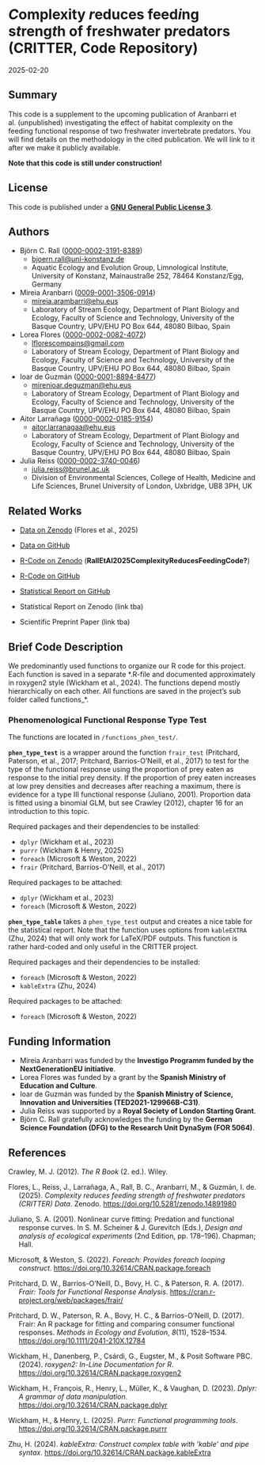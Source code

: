 *C*omplexity *r*educes feed*i*ng s*t*reng*t*h of fr*e*shwater
p*r*edators (CRITTER, Code Repository)
================
2025-02-20

## Summary

This code is a supplement to the upcoming publication of Aranbarri et
al. (unpublished) investigating the effect of habitat complexity on the
feeding functional response of two freshwater invertebrate predators.
You will find details on the methodology in the cited publication. We
will link to it after we make it publicly available.

**Note that this code is still under construction!**

## License

This code is published under a [**GNU General Public License
3**](https://www.gnu.org/licenses/gpl-3.0.html).

## Authors

- Björn C. Rall
  ([0000-0002-3191-8389](https://orcid.org/0000-0002-3191-8389))
  - [bjoern.rall@uni-konstanz.de](bjoern.rall@uni-konstanz.de)
  - Aquatic Ecology and Evolution Group, Limnological Institute,
    University of Konstanz, Mainaustraße 252, 78464 Konstanz/Egg,
    Germany
- Mireia Aranbarri
  ([0009-0001-3506-0914](https://orcid.org/0009-0001-3506-0914))
  - [mireia.arambarri@ehu.eus](mireia.arambarri@ehu.eus)
  - Laboratory of Stream Ecology, Department of Plant Biology and
    Ecology, Faculty of Science and Technology, University of the Basque
    Country, UPV/EHU PO Box 644, 48080 Bilbao, Spain
- Lorea Flores
  ([0000-0002-0082-4072](https://orcid.org/0000-0002-0082-4072))
  - [lflorescompains@gmail.com](lflorescompains@gmail.com)
  - Laboratory of Stream Ecology, Department of Plant Biology and
    Ecology, Faculty of Science and Technology, University of the Basque
    Country, UPV/EHU PO Box 644, 48080 Bilbao, Spain
- Ioar de Guzmán
  ([0000-0001-8894-8477](https://orcid.org/0000-0001-8894-8477))
  - [mirenioar.deguzman@ehu.eus](mirenioar.deguzman@ehu.eus)
  - Laboratory of Stream Ecology, Department of Plant Biology and
    Ecology, Faculty of Science and Technology, University of the Basque
    Country, UPV/EHU PO Box 644, 48080 Bilbao, Spain
- Aitor Larrañaga
  ([0000-0002-0185-9154](https://orcid.org/0000-0002-0185-9154))
  - [aitor.larranagaa@ehu.eus](aitor.larranagaa@ehu.eus)
  - Laboratory of Stream Ecology, Department of Plant Biology and
    Ecology, Faculty of Science and Technology, University of the Basque
    Country, UPV/EHU PO Box 644, 48080 Bilbao, Spain
- Julia Reiss
  ([0000-0002-3740-0046](https://orcid.org/0000-0002-3740-0046))
  - [julia.reiss@brunel.ac.uk](julia.reiss@brunel.ac.uk)
  - Division of Environmental Sciences, College of Health, Medicine and
    Life Sciences, Brunel University of London, Uxbridge, UB8 3PH, UK

## Related Works

- [Data on Zenodo](https://doi.org/10.5281/zenodo.14891980) (Flores et
  al., 2025)

- [Data on GitHub](https://github.com/b-c-r/CRITTERdata)

- [R-Code on Zenodo](https://doi.org/10.5281/zenodo.14894598)
  (**RallEtAl2025ComplexityReducesFeedingCode?**)

- [R-Code on GitHub](https://github.com/b-c-r/CRITTERdata)

- [Statistical Report on
  GitHub](https://github.com/b-c-r/CRITTERstatistics)

- Statistical Report on Zenodo (link tba)

- Scientific Preprint Paper (link tba)

## Brief Code Description

We predominantly used functions to organize our R code for this project.
Each function is saved in a separate \*.R-file and documented
approximately in roxygen2 style (Wickham et al., 2024). The functions
depend mostly hierarchically on each other. All functions are saved in
the project’s sub folder called functions\_\*.

### Phenomenological Functional Response Type Test

The functions are located in `/functions_phen_test/`.

**`phen_type_test`** is a wrapper around the function `frair_test`
(Pritchard, Paterson, et al., 2017; Pritchard, Barrios-O’Neill, et al.,
2017) to test for the type of the functional response using the
proportion of prey eaten as response to the initial prey density. If the
proportion of prey eaten increases at low prey densities and decreases
after reaching a maximum, there is evidence for a type III functional
response (Juliano, 2001). Proportion data is fitted using a binomial
GLM, but see Crawley (2012), chapter 16 for an introduction to this
topic.

Required packages and their dependencies to be installed:

- `dplyr` (Wickham et al., 2023)
- `purrr` (Wickham & Henry, 2025)
- `foreach` (Microsoft & Weston, 2022)
- `frair` (Pritchard, Barrios-O’Neill, et al., 2017)

Required packages to be attached:

- `dplyr` (Wickham et al., 2023)
- `foreach` (Microsoft & Weston, 2022)

**`phen_type_table`** takes a `phen_type_test` output and creates a nice
table for the statistical report. Note that the function uses options
from `kableEXTRA` (Zhu, 2024) that will only work for LaTeX/PDF outputs.
This function is rather hard-coded and only useful in the CRITTER
project.

Required packages and their dependencies to be installed:

- `foreach` (Microsoft & Weston, 2022)
- `kableExtra` (Zhu, 2024)

Required packages to be attached:

- `foreach` (Microsoft & Weston, 2022)

## Funding Information

- Mireia Aranbarri was funded by the **Investigo Programm funded by the
  NextGenerationEU initiative**.
- Lorea Flores was funded by a grant by the **Spanish Ministry of
  Education and Culture**.
- Ioar de Guzmán was funded by the **Spanish Ministry of Science,
  Innovation and Universities (TED2021-129966B-C31)**.
- Julia Reiss was supported by a **Royal Society of London Starting
  Grant**.
- Björn C. Rall gratefully acknowledges the funding by the **German
  Science Foundation (DFG) to the Research Unit DynaSym (FOR 5064)**.

## References

<div id="refs" class="references csl-bib-body hanging-indent"
entry-spacing="0" line-spacing="2">

<div id="ref-Crawley2012Book" class="csl-entry">

Crawley, M. J. (2012). *The R Book* (2. ed.). Wiley.

</div>

<div id="ref-FloresEtAl2025ComplexityReducesFeedingData"
class="csl-entry">

Flores, L., Reiss, J., Larrañaga, A., Rall, B. C., Aranbarri, M., &
Guzmán, I. de. (2025). *Complexity reduces feeding strength of
freshwater predators (CRITTER) Data*. Zenodo.
<https://doi.org/10.5281/zenodo.14891980>

</div>

<div id="ref-Juliano2001NonlinearCurveFitting" class="csl-entry">

Juliano, S. A. (2001). Nonlinear curve fitting: Predation and functional
response curves. In S. M. Scheiner & J. Gurevitch (Eds.), *Design and
analysis of ecological experiments* (2nd Edition, pp. 178–196). Chapman;
Hall.

</div>

<div id="ref-MicrosoftWeston2022ForeachProvidesForeach"
class="csl-entry">

Microsoft, & Weston, S. (2022). *Foreach: Provides foreach looping
construct*. <https://doi.org/10.32614/CRAN.package.foreach>

</div>

<div id="ref-PritchardEtAl2017FrairToolsFunctional" class="csl-entry">

Pritchard, D. W., Barrios-O’Neill, D., Bovy, H. C., & Paterson, R. A.
(2017). *Frair: Tools for Functional Response Analysis*.
<https://cran.r-project.org/web/packages/frair/>

</div>

<div id="ref-PritchardEtAl2017FrairPackageFitting" class="csl-entry">

Pritchard, D. W., Paterson, R. A., Bovy, H. C., & Barrios-O’Neill, D.
(2017). Frair: An R package for fitting and comparing consumer
functional responses. *Methods in Ecology and Evolution*, *8*(11),
1528–1534. <https://doi.org/10.1111/2041-210X.12784>

</div>

<div id="ref-WickhamEtAl2024Roxygen2InLineDocumentation"
class="csl-entry">

Wickham, H., Danenberg, P., Csárdi, G., Eugster, M., & Posit Software
PBC. (2024). *roxygen2: In-Line Documentation for R*.
<https://doi.org/10.32614/CRAN.package.roxygen2>

</div>

<div id="ref-WickhamEtAl2023DplyrGrammarData" class="csl-entry">

Wickham, H., François, R., Henry, L., Müller, K., & Vaughan, D. (2023).
*Dplyr: A grammar of data manipulation*.
<https://doi.org/10.32614/CRAN.package.dplyr>

</div>

<div id="ref-WickhamHenry2025PurrrFunctionalProgramming"
class="csl-entry">

Wickham, H., & Henry, L. (2025). *Purrr: Functional programming tools*.
<https://doi.org/10.32614/CRAN.package.purrr>

</div>

<div id="ref-Zhu2024KableExtraConstructComplex" class="csl-entry">

Zhu, H. (2024). *<span class="nocase">kableExtra</span>: Construct
complex table with ’kable’ and pipe syntax*.
<https://doi.org/10.32614/CRAN.package.kableExtra>

</div>

</div>
